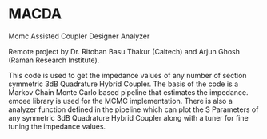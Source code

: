 # MACDA

Mcmc Assisted Coupler Designer Analyzer

Remote project by Dr. Ritoban Basu Thakur (Caltech) and Arjun Ghosh (Raman Research Institute).

This code is used to get the impedance values of any number of section symmetric 3dB Quadrature Hybrid Coupler. The basis of the code is a Markov Chain Monte Carlo based pipeline that estimates the impedance. emcee library is used for the MCMC implementation. There is also a analyzer function defined in the pipeline which can plot the S Parameters of any synmetric 3dB Quadrature Hybrid Coupler along with a tuner for fine tuning the impedance values.
